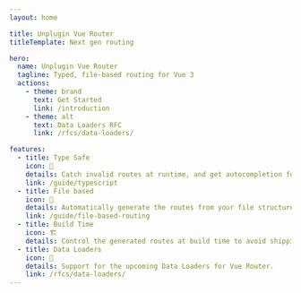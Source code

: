 ```yaml
---
layout: home

title: Unplugin Vue Router
titleTemplate: Next gen routing

hero:
  name: Unplugin Vue Router
  tagline: Typed, file-based routing for Vue 3
  actions:
    - theme: brand
      text: Get Started
      link: /introduction
    - theme: alt
      text: Data Loaders RFC
      link: /rfcs/data-loaders/

features:
  - title: Type Safe
    icon: 🔑
    details: Catch invalid routes at runtime, and get autocompletion for links.
    link: /guide/typescript
  - title: File based
    icon: 📁
    details: Automatically generate the routes from your file structure.
    link: /guide/file-based-routing
  - title: Build Time
    icon: 🏗
    details: Control the generated routes at build time to avoid shipping unnecessary code.
  - title: Data Loaders
    icon: 🔄
    details: Support for the upcoming Data Loaders for Vue Router.
    link: /rfcs/data-loaders/
---
```

